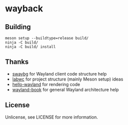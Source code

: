 # wayback

## Building

```
meson setup --buildtype=release build/
ninja -C build/
ninja -C build/ install
```

## Thanks

- [swaybg][swaybg] for Wayland client code structure help
- [labwc][labwc] for project structure (mainly Meson setup) ideas
- [hello-wayland][hello-wayland] for rendering code
- [wayland-book][wayland-book] for general Wayland architecture help

## License

Unlicense, see LICENSE for more information.

[swaybg]: https://github.com/swaywm/swaybg
[labwc]: https://github.com/labwc/labwc
[hello-wayland]: https://github.com/emersion/hello-wayland
[wayland-book]: https://wayland-book.com/introduction.html
